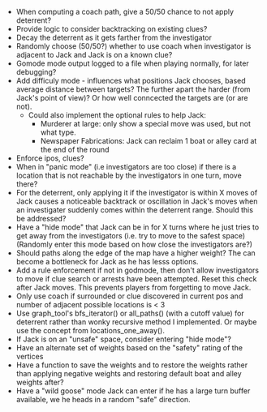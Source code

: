 * When computing a coach path, give a 50/50 chance to not apply deterrent?
* Provide logic to consider backtracking on existing clues?
* Decay the deterrent as it gets farther from the investigator
* Randomly choose (50/50?) whether to use coach when investigator is adjacent to Jack and Jack is on a known clue? 
* Gomode mode output logged to a file when playing normally, for later debugging?
* Add difficuly mode - influences what positions Jack chooses, based average distance between targets?  The further apart the harder (from Jack's point of view)?  Or how well conncected the targets are (or are not).
	* Could also implement the optional rules to help Jack:
		* Murderer at large: only show a special move was used, but not what type.
		* Newspaper Fabrications: Jack can reclaim 1 boat or alley card at the end of the round
* Enforce ipos, clues?
* When in "panic mode" (i.e investigators are too close) if there is a location that is not reachable by the investigators in one turn, move there?
* For the deterrent, only applying it if the investigator is within X moves of Jack causes a noticeable backtrack or oscillation in Jack's moves when an investigater suddenly comes within the deterrent range. Should this be addressed?
* Have a "hide mode" that Jack can be in for X turns where he just tries to get away from the investigators (i.e. try to move to the safest space) (Randomly enter this mode based on how close the investigators are?)
* Should paths along the edge of the map have a higher weight?   The can become a bottleneck for Jack as he has lesss options.
* Add a rule enforcement if not in godmode, then don't allow investigators to move if clue search or arrests have been attempted.  Reset this check after Jack moves.   This prevents players from forgetting to move Jack.
* Only use coach if surrounded or clue discovered in current pos and number of adjacent possible locations is < 3
* Use graph_tool's bfs_iterator() or all_paths() (with a cutoff value) for deterrent rather than wonky recursive method I implemented.  Or maybe use the concept from locations_one_away().
* If Jack is on an "unsafe" space, consider entering "hide mode"?
* Have an alternate set of weights based on the "safety" rating of the vertices
* Have a function to save the weights and to restore the weights rather than applying negative weights and restoring default boat and alley weights after?
* Have a "wild goose" mode Jack can enter if he has a large turn buffer available, we he heads in a random "safe" direction.

